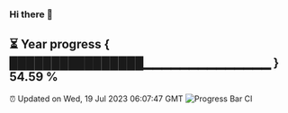 ### Hi there 👋
⏳ Year progress { ████████████████▁▁▁▁▁▁▁▁▁▁▁▁▁▁ } 54.59 %
---
⏰ Updated on Wed, 19 Jul 2023 06:07:47 GMT
![Progress Bar CI](https://github.com/Moyi321/Moyi321/workflows/Progress%20Bar%20CI/badge.svg)
